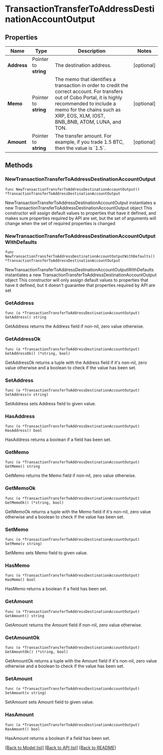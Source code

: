 # TransactionTransferToAddressDestinationAccountOutput

## Properties

Name | Type | Description | Notes
------------ | ------------- | ------------- | -------------
**Address** | Pointer to **string** | The destination address. | [optional] 
**Memo** | Pointer to **string** | The memo that identifies a transaction in order to credit the correct account. For transfers out of Cobo Portal, it is highly recommended to include a memo for the chains such as XRP, EOS, XLM, IOST, BNB_BNB, ATOM, LUNA, and TON. | [optional] 
**Amount** | Pointer to **string** | The transfer amount. For example, if you trade 1.5 BTC, then the value is &#x60;1.5&#x60;.  | [optional] 

## Methods

### NewTransactionTransferToAddressDestinationAccountOutput

`func NewTransactionTransferToAddressDestinationAccountOutput() *TransactionTransferToAddressDestinationAccountOutput`

NewTransactionTransferToAddressDestinationAccountOutput instantiates a new TransactionTransferToAddressDestinationAccountOutput object
This constructor will assign default values to properties that have it defined,
and makes sure properties required by API are set, but the set of arguments
will change when the set of required properties is changed

### NewTransactionTransferToAddressDestinationAccountOutputWithDefaults

`func NewTransactionTransferToAddressDestinationAccountOutputWithDefaults() *TransactionTransferToAddressDestinationAccountOutput`

NewTransactionTransferToAddressDestinationAccountOutputWithDefaults instantiates a new TransactionTransferToAddressDestinationAccountOutput object
This constructor will only assign default values to properties that have it defined,
but it doesn't guarantee that properties required by API are set

### GetAddress

`func (o *TransactionTransferToAddressDestinationAccountOutput) GetAddress() string`

GetAddress returns the Address field if non-nil, zero value otherwise.

### GetAddressOk

`func (o *TransactionTransferToAddressDestinationAccountOutput) GetAddressOk() (*string, bool)`

GetAddressOk returns a tuple with the Address field if it's non-nil, zero value otherwise
and a boolean to check if the value has been set.

### SetAddress

`func (o *TransactionTransferToAddressDestinationAccountOutput) SetAddress(v string)`

SetAddress sets Address field to given value.

### HasAddress

`func (o *TransactionTransferToAddressDestinationAccountOutput) HasAddress() bool`

HasAddress returns a boolean if a field has been set.

### GetMemo

`func (o *TransactionTransferToAddressDestinationAccountOutput) GetMemo() string`

GetMemo returns the Memo field if non-nil, zero value otherwise.

### GetMemoOk

`func (o *TransactionTransferToAddressDestinationAccountOutput) GetMemoOk() (*string, bool)`

GetMemoOk returns a tuple with the Memo field if it's non-nil, zero value otherwise
and a boolean to check if the value has been set.

### SetMemo

`func (o *TransactionTransferToAddressDestinationAccountOutput) SetMemo(v string)`

SetMemo sets Memo field to given value.

### HasMemo

`func (o *TransactionTransferToAddressDestinationAccountOutput) HasMemo() bool`

HasMemo returns a boolean if a field has been set.

### GetAmount

`func (o *TransactionTransferToAddressDestinationAccountOutput) GetAmount() string`

GetAmount returns the Amount field if non-nil, zero value otherwise.

### GetAmountOk

`func (o *TransactionTransferToAddressDestinationAccountOutput) GetAmountOk() (*string, bool)`

GetAmountOk returns a tuple with the Amount field if it's non-nil, zero value otherwise
and a boolean to check if the value has been set.

### SetAmount

`func (o *TransactionTransferToAddressDestinationAccountOutput) SetAmount(v string)`

SetAmount sets Amount field to given value.

### HasAmount

`func (o *TransactionTransferToAddressDestinationAccountOutput) HasAmount() bool`

HasAmount returns a boolean if a field has been set.


[[Back to Model list]](../README.md#documentation-for-models) [[Back to API list]](../README.md#documentation-for-api-endpoints) [[Back to README]](../README.md)


